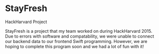 # StayFresh
HackHarvard Project

StayFresh is a project that my team worked on during HackHarvard 2015.  Due to errors with software and compatability, we were unable to connect our backend data to our frontend Swift programming.  However, we are hoping to complete this program soon and we had a lot of fun with it!
